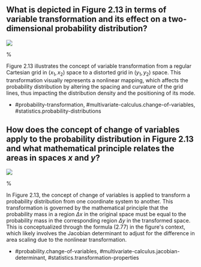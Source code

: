 ## What is depicted in Figure 2.13 in terms of variable transformation and its effect on a two-dimensional probability distribution?

![](https://cdn.mathpix.com/cropped/2024_05_10_effe402d88fd8f278266g-1.jpg?height=760&width=398&top_left_y=288&top_left_x=226)

% 

Figure 2.13 illustrates the concept of variable transformation from a regular Cartesian grid in $(x_1, x_2)$ space to a distorted grid in $(y_1, y_2)$ space. This transformation visually represents a nonlinear mapping, which affects the probability distribution by altering the spacing and curvature of the grid lines, thus impacting the distribution density and the positioning of its mode.

- #probability-transformation, #multivariate-calculus.change-of-variables, #statistics.probability-distributions

## How does the concept of change of variables apply to the probability distribution in Figure 2.13 and what mathematical principle relates the areas in spaces $x$ and $y$?

![](https://cdn.mathpix.com/cropped/2024_05_10_effe402d88fd8f278266g-1.jpg?height=760&width=398&top_left_y=288&top_left_x=226)

% 

In Figure 2.13, the concept of change of variables is applied to transform a probability distribution from one coordinate system to another. This transformation is governed by the mathematical principle that the probability mass in a region $\Delta x$ in the original space must be equal to the probability mass in the corresponding region $\Delta y$ in the transformed space. This is conceptualized through the formula (2.77) in the figure's context, which likely involves the Jacobian determinant to adjust for the difference in area scaling due to the nonlinear transformation.

- #probability.change-of-variables, #multivariate-calculus.jacobian-determinant, #statistics.transformation-properties